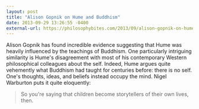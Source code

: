 ```yaml
---
layout: post
title: "Alison Gopnik on Hume and Buddhism"
date: 2013-09-29 13:26:55 -0400
external-url: https://philosophybites.com/2013/09/alison-gopnik-on-hume-and-buddhism.html
---
```


Alison Gopnik has found incredible evidence suggesting that Hume was heavily
influenced by the teachings of Buddhism. One particularly intriguing similarity
is Hume's disagreement with most of his contemporary Western philosophical
colleagues about the self. Indeed, Hume argues quite vehemently what Buddhism
had taught for centuries before: there is no self. One's thoughts, ideas, and
beliefs instead occupy the mind. Nigel Warburton puts it quite eloquently:

> So you're saying that children become storytellers of their own lives, then.
